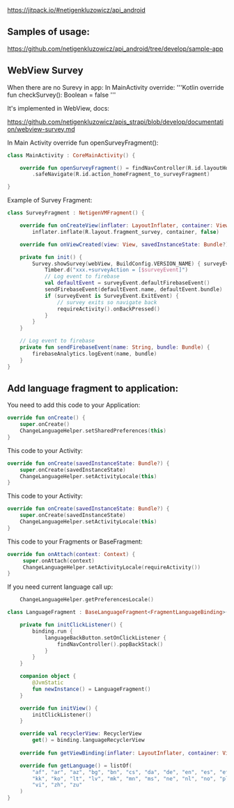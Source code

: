 https://jitpack.io/#netigenkluzowicz/api_android

## Samples of usage:
https://github.com/netigenkluzowicz/api_android/tree/develop/sample-app

## WebView Survey

When there are no Surevy in app: 
In MainActivity override:
'''Kotlin
    override fun checkSurvey(): Boolean = false
'''

It's implemented in WebView, docs: 

https://github.com/netigenkluzowicz/apis_strapi/blob/develop/documentation/webview-survey.md


In Main Activity override fun openSurveyFragment():

```Kotlin
class MainActivity : CoreMainActivity() {

    override fun openSurveyFragment() = findNavController(R.id.layoutHomeContainer)
        .safeNavigate(R.id.action_homeFragment_to_surveyFragment)

}
```
Example of Survey Fragment:

```Kotlin
class SurveyFragment : NetigenVMFragment() {

    override fun onCreateView(inflater: LayoutInflater, container: ViewGroup?, savedInstanceState: Bundle?): View? =
        inflater.inflate(R.layout.fragment_survey, container, false)

    override fun onViewCreated(view: View, savedInstanceState: Bundle?) = init()

    private fun init() {
        Survey.showSurvey(webView, BuildConfig.VERSION_NAME) { surveyEvent: SurveyEvent ->
            Timber.d("xxx.+surveyAction = [$surveyEvent]")
            // Log event to firebase
            val defaultEvent = surveyEvent.defaultFirebaseEvent()
            sendFirebaseEvent(defaultEvent.name, defaultEvent.bundle)
            if (surveyEvent is SurveyEvent.ExitEvent) {
                // survey exits so navigate back
                requireActivity().onBackPressed()
            }
        }
    }

    // Log event to firebase
    private fun sendFirebaseEvent(name: String, bundle: Bundle) {
        firebaseAnalytics.logEvent(name, bundle)
    }
}
```


## Add language fragment to application:

You need to add this code to your Application:

```Kotlin
override fun onCreate() {
    super.onCreate()
    ChangeLanguageHelper.setSharedPreferences(this)
}
```

This code to your Activity:

```Kotlin
override fun onCreate(savedInstanceState: Bundle?) {
    super.onCreate(savedInstanceState)
    ChangeLanguageHelper.setActivityLocale(this)
}
```

This code to your Activity:

```Kotlin
override fun onCreate(savedInstanceState: Bundle?) {
    super.onCreate(savedInstanceState)
    ChangeLanguageHelper.setActivityLocale(this)
}
```

This code to your Fragments or BaseFragment:

```Kotlin
override fun onAttach(context: Context) {
     super.onAttach(context)
     ChangeLanguageHelper.setActivityLocale(requireActivity())
}

```
If you need current language call up:

```Kotlin
    ChangeLanguageHelper.getPreferencesLocale()
```


```Kotlin
class LanguageFragment : BaseLanguageFragment<FragmentLanguageBinding>() {

    private fun initClickListener() {
        binding.run {
            languageBackButton.setOnClickListener {
                findNavController().popBackStack()
            }
        }
    }

    companion object {
        @JvmStatic
        fun newInstance() = LanguageFragment()
    }

    override fun initView() {
        initClickListener()
    }

    override val recyclerView: RecyclerView
        get() = binding.languageRecyclerView
    
    override fun getViewBinding(inflater: LayoutInflater, container: ViewGroup?) = FragmentLanguageBinding.inflate(inflater, container, false)

    override fun getLanguage() = listOf(
        "af", "ar", "az", "bg", "bn", "cs", "da", "de", "en", "es", "et", "fa", "fi", "fr", "he", "hi", "hr", "hu", "id", "it", "ja", "ka",
        "kk", "ko", "lt", "lv", "mk", "mn", "ms", "ne", "nl", "no", "pl", "pt", "ro", "ru", "sk", "sl", "sr", "sv", "sw", "th", "tr", "uk",
        "vi", "zh", "zu"
    )
}
```


